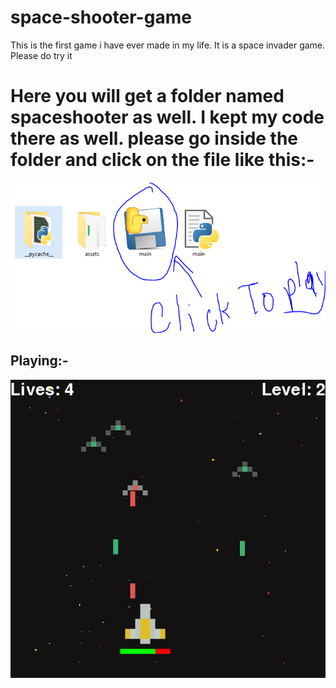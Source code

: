 # space-shooter-game
This is the first game i have ever made in my life. It is a space invader game. Please do try it
<h1>Here you will get a folder named spaceshooter as well. I kept my code there as well. please go inside the folder and click on the file like this:-</h1>
<img src="https://github.com/Rubayz/space-shooter-game/blob/main/Capture.PNG?raw=true">

<h2>Playing:-</h2>
<img src="https://github.com/Rubayz/space-shooter-game/blob/main/pic%202.PNG?raw=true">
